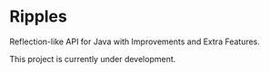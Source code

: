 # Ripples
Reflection-like API for Java with Improvements and Extra Features.

This project is currently under development.
